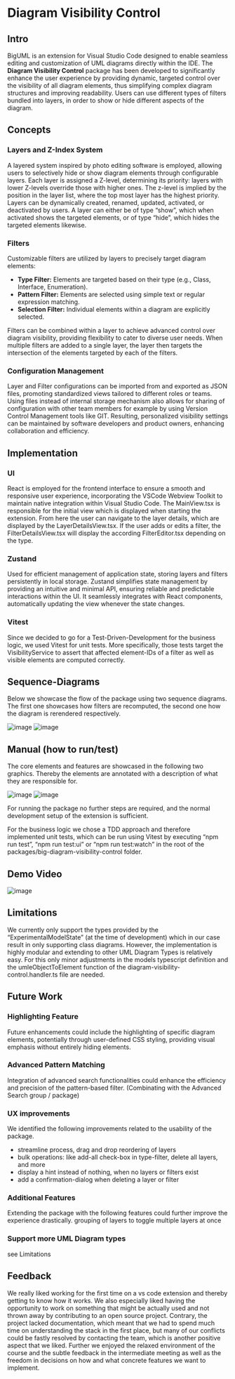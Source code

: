 # Diagram Visibility Control


## Intro
BigUML is an extension for Visual Studio Code designed to enable seamless editing and customization of UML diagrams directly within the IDE. The **Diagram Visibility Control** package has been developed to significantly enhance the user experience by providing dynamic, targeted control over the visibility of all diagram elements, thus simplifying complex diagram structures and improving readability. Users can use different types of filters bundled into layers, in order to show or hide different aspects of the diagram. 


## Concepts

### Layers and Z-Index System
A layered system inspired by photo editing software is employed, allowing users to selectively hide or show diagram elements through configurable layers. Each layer is assigned a Z-level, determining its priority: layers with lower Z-levels override those with higher ones. The z-level is implied by the position in the layer list, where the top most layer has the highest priority. Layers can be dynamically created, renamed, updated, activated, or deactivated by users. A layer can either be of type “show”, which when activated shows the targeted elements, or of type “hide”, which hides the targeted elements likewise.

### Filters
Customizable filters are utilized by layers to precisely target diagram elements:
- **Type Filter:** Elements are targeted based on their type (e.g., Class, Interface, Enumeration).
- **Pattern Filter:** Elements are selected using simple text or regular expression matching.
- **Selection Filter:** Individual elements within a diagram are explicitly selected.

Filters can be combined within a layer to achieve advanced control over diagram visibility, providing flexibility to cater to diverse user needs. When multiple filters are added to a single layer, the layer then targets the intersection of the elements targeted by each of the filters.

### Configuration Management
Layer and Filter configurations can be imported from and exported as JSON files, promoting standardized views tailored to different roles or teams. Using files instead of internal storage mechanism also allows for sharing of configuration with other team members for example by using Version Control Management tools like GIT. Resulting, personalized visibility settings can be maintained by software developers and product owners, enhancing collaboration and efficiency.


## Implementation

### UI
React is employed for the frontend interface to ensure a smooth and responsive user experience, incorporating the VSCode Webview Toolkit to maintain native integration within Visual Studio Code.
The MainView.tsx is responsible for the initial view which is displayed when starting the extension. From here the user can navigate to the layer details, which are displayed by the LayerDetailsView.tsx. If the user adds or edits a filter, the FilterDetailsView.tsx will display the according <type>FilterEditor.tsx depending on the type.

### Zustand
Used for efficient management of application state, storing layers and filters persistently in local storage. Zustand simplifies state management by providing an intuitive and minimal API, ensuring reliable and predictable interactions within the UI. It seamlessly integrates with React components, automatically updating the view whenever the state changes.

### Vitest
Since we decided to go for a Test-Driven-Development for the business logic, we used Vitest for unit tests. More specifically, those tests target the VisibilityService to assert that affected element-IDs of a filter as well as visible elements are computed correctly.


## Sequence-Diagrams
Below we showcase the flow of the package using two sequence diagrams. The first one showcases how filters are recomputed, the second one how the diagram is rerendered respectively.

![image](./readme-assets/sequence-diagram-recompute-filter.png) ![image](./readme-assets/sequence-diagram-rerender-diagram.png)

## Manual (how to run/test)
The core elements and features are showcased in the following two graphics. Thereby the elements are annotated with a description of what they are responsible for.

![image](./readme-assets/manual-main-view.png)
![image](./readme-assets/manual-details-view.png)

For running the package no further steps are required, and the normal development setup of the extension is sufficient. 

For the business logic we chose a TDD approach and therefore implemented unit tests, which can be run using Vitest by executing “npm run test”, “npm run test:ui” or “npm run test:watch” in the root of the packages/big-diagram-visibility-control folder.


## Demo Video
![image](./readme-assets/demo-video.gif)


## Limitations
We currently only support the types provided by the “ExperimentalModelState” (at the time of development) which in our case result in only supporting class diagrams. However, the implementation is highly modular and extending to other UML Diagram Types is relatively easy. For this only minor adjustments in the models typescript definition and the umleObjectToElement function of the diagram-visibility-control.handler.ts file are needed.


## Future Work

### Highlighting Feature
Future enhancements could include the highlighting of specific diagram elements, potentially through user-defined CSS styling, providing visual emphasis without entirely hiding elements.

### Advanced Pattern Matching
Integration of advanced search functionalities could enhance the efficiency and precision of the pattern-based filter. (Combinating with the Advanced Search group / package)

### UX improvements
We identified the following improvements related to the usability of the package. 
- streamline process, drag and drop reordering of layers
- bulk operations: like add-all check-box in type-filter, delete all layers, and more
- display a hint instead of nothing, when no layers or filters exist
- add a confirmation-dialog when deleting a layer or filter

### Additional Features
Extending the package with the following features could further improve the experience drastically.
grouping of layers to toggle multiple layers at once

### Support more UML Diagram types
see Limitations


## Feedback 
We really liked working for the first time on a vs code extension and thereby getting to know how it works. We also especially liked having the opportunity to work on something that might be actually used and not thrown away by contributing to an open source project. Contrary, the project lacked documentation, which meant that we had to spend much time on understanding the stack in the first place, but many of our conflicts could be fastly resolved by contacting the team, which is another positive aspect that we liked. Further we enjoyed the relaxed environment of the course and the subtle feedback in the intermediate meeting as well as the freedom in decisions on how and what concrete features we want to implement.
